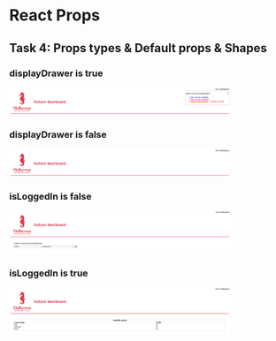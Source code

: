 # React Props

## Task 4: Props types & Default props & Shapes

### displayDrawer is true

<img src="public/displayDrawer_true.png" width="400" />

### displayDrawer is false

<img src="public/displayDrawer_false.png" width="400" />

### isLoggedIn is false

<img src="public/isLoggedIn_false.png" width="400" />

### isLoggedIn is true

<img src="public/isLoggedIn_true.png" width="400" />